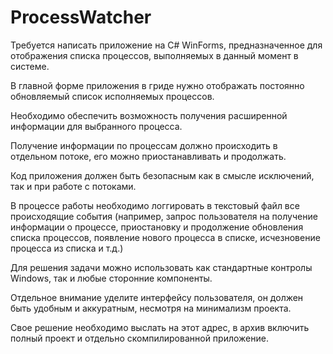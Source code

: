 # ProcessWatcher

Требуется написать приложение на C# WinForms, предназначенное для отображения списка 
процессов, выполняемых в данный момент в системе.

В главной форме приложения в гриде нужно отображать постоянно обновляемый список 
исполняемых процессов.

Необходимо обеспечить возможность получения расширенной информации для выбранного 
процесса.

Получение информации по процессам должно происходить в отдельном потоке, его можно 
приостанавливать и продолжать.

Код приложения должен быть безопасным как в смысле исключений, так и при работе с 
потоками.

В процессе работы необходимо логгировать в текстовый файл все происходящие события 
(например, запрос пользователя на получение информации о процессе, приостановку и 
продолжение обновления списка процессов, появление нового процесса в списке, исчезновение 
процесса из списка и т.д.)

Для решения задачи можно использовать как стандартные контролы Windows, так и любые 
сторонние компоненты.

Отдельное внимание уделите интерфейсу пользователя, он должен быть удобным и аккуратным, 
несмотря на минимализм проекта.

Свое решение необходимо выслать на этот адрес, в архив включить полный проект и отдельно 
скомпилированной приложение.
